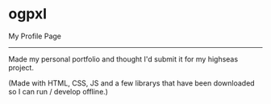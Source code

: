 # ogpxl <dev>
My Profile Page


---
Made my personal portfolio and thought I'd submit it for my highseas project.

(Made with HTML, CSS, JS and a few librarys that have been downloaded so I can run / develop offline.)

